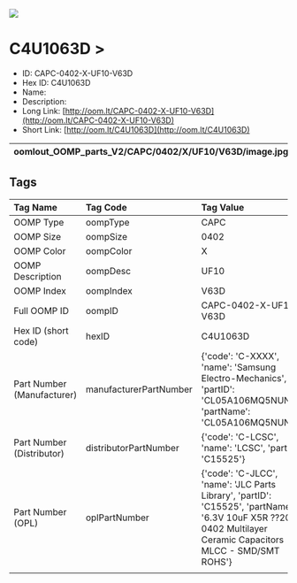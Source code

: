 


  
![][im]
# C4U1063D > 

- ID: CAPC-0402-X-UF10-V63D
- Hex ID: C4U1063D
- Name: 
- Description: 
- Long Link: [http://oom.lt/CAPC-0402-X-UF10-V63D](http://oom.lt/CAPC-0402-X-UF10-V63D)
- Short Link: [http://oom.lt/C4U1063D](http://oom.lt/C4U1063D)
  

|oomlout_OOMP_parts_V2/CAPC/0402/X/UF10/V63D/image.jpg||||
| :---: | :---: | :---: | :---: |

## Tags
  

|Tag Name|Tag Code|Tag Value|
| :--- | :--- | :--- |
|OOMP Type|oompType|CAPC|
|OOMP Size|oompSize|0402|
|OOMP Color|oompColor|X|
|OOMP Description|oompDesc|UF10|
|OOMP Index|oompIndex|V63D|
|Full OOMP ID|oompID|CAPC-0402-X-UF10-V63D|
|Hex ID (short code)|hexID|C4U1063D|
|Part Number (Manufacturer)|manufacturerPartNumber|{'code': 'C-XXXX', 'name': 'Samsung Electro-Mechanics', 'partID': 'CL05A106MQ5NUNC', 'partName': 'CL05A106MQ5NUNC'}|
|Part Number (Distributor)|distributorPartNumber|{'code': 'C-LCSC', 'name': 'LCSC', 'partID': 'C15525'}|
|Part Number (OPL)|oplPartNumber|{'code': 'C-JLCC', 'name': 'JLC Parts Library', 'partID': 'C15525', 'partName': '6.3V 10uF X5R ??20% 0402  Multilayer Ceramic Capacitors MLCC - SMD/SMT ROHS'}|
||||



[im]: oomlout_OOMP_parts_V2/CAPC/0402/X/UF10/V63D/image_450.jpg
